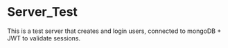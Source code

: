 # Server_Test

This is a test server that creates and login users, connected to mongoDB + JWT to validate sessions.
